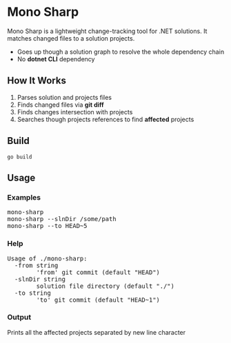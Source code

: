 # Mono Sharp

Mono Sharp is a lightweight change-tracking tool for .NET solutions. It matches changed files to a solution projects.

* Goes up though a solution graph to resolve the whole dependency chain 
* No **dotnet CLI** dependency

## How It Works
1. Parses solution and projects files
2. Finds changed files via **git diff**
3. Finds changes intersection with projects
4. Searches though projects references to find **affected** projects 

## Build

``
go build
``

## Usage

### Examples

<pre>
mono-sharp
mono-sharp --slnDir /some/path
mono-sharp --to HEAD~5
</pre>

### Help
<pre>
Usage of ./mono-sharp:
  -from string
    	'from' git commit (default "HEAD")
  -slnDir string
    	solution file directory (default "./")
  -to string
    	'to' git commit (default "HEAD~1")
</pre>

### Output
Prints all the affected projects separated by new line character
